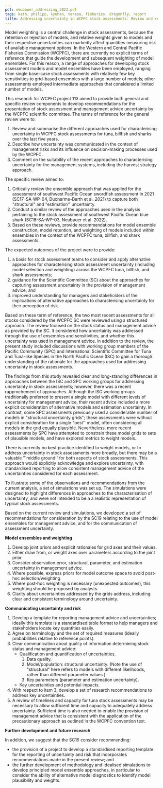 ```yaml
---
pdf: neubauer_addressing_2023.pdf
tags: kath, philipp, kyuhan, teresa, fisheries, dragonfly, report
title: Addressing uncertainty in WCPFC stock assessments: Review and recommendations from WCPFC Project 113
---
```

Model weighting is a central challenge in stock assessments, because
 the retention
or rejection of models, and relative weights given to models
and their respective uncertainties can markedly affect quantities
measuring risk of available management options. In the 
Western and Central Pacific Fisheries Commission (WCPFC), 
there are currently no explicit terms of reference that guide the
development and subsequent weighting of model ensembles. 
For this reason,
a range of approaches for developing stock assessment models and model
ensembles have been employed, ranging from single base-case stock
assessments with relatively few key sensitivities to grid-based
ensembles with a large number of models; other assessments employed
intermediate approaches that considered a limited number of models.

This research for WCPFC project 113 aimed to provide both general 
and specific
review components to develop recommendations for the
presentation of stock assessment and management advice uncertainty by
the WCPFC scientific committee. The terms of reference for the general
review were to:

1. Review and summarise the different approaches used for characterising 
uncertainty in WCPFC stock assessments for tuna, billfish and sharks 
over the last five years.
2. Describe how uncertainty was communicated in the context of management risks 
and its influence on decision-making processes used by the WCPFC.
3. Comment on the suitability of the recent approaches to characterising uncertainty 
for the management systems, including the harvest strategy approach.

The specific review aimed to:

1.  Critically review the ensemble approach that was applied for the
assessment of southwest Pacific Ocean swordfish assessment in 2021
(SC17-SA-WP-04, Ducharme-Barth et al. 2021)
 to capture both "structural" and
"estimation'' uncertainty.
2. Conduct a similar review of the approaches used in the analysis pertaining 
to the stock assessment  of southwest Pacific Ocean blue shark (SC18-SA-WP-03,
Neubauer et al. 2022).  
3. Based on these reviews, provide recommendations for model 
ensemble construction, model retention, and weighting of models included 
within ensembles in the context of the WCPFC tuna, billfish, and shark assessments.

The expected outcomes of the project were to provide:

1. a basis for stock assessment teams to consider and apply
 alternative approaches for characterising stock assessment uncertainty
  (including model selection and weighting) across the WCPFC tuna, billfish, 
  and shark assessments;
2. guidance for the Scientific Committee (SC) about the approaches 
for capturing assessment uncertainty in the provision of management advice; and
3. improved understanding for managers and stakeholders of the 
implications of alternative approaches to characterising uncertainty 
for their perception of risk.


Based on these term of reference, the two most recent assessments for
all stocks considered by the WCPFC SC were reviewed using a structured
approach. The review focused on the stock status and management advice
as provided by the SC. It considered how uncertainty was addressed through
the use of ensembles and sensitivities, and whether this uncertainty was 
 used in management advice. In addition to the review, the
present study included  discussions with working group members of the Pacific 
Community (SPC)  and International Scientific Committee for Tuna and Tuna-like 
Species in the North Pacific Ocean (ISC)  to 
gain a thorough understanding of the rationale for the approaches used
for addressing uncertainty in stock assessments.

The findings from this study revealed 
clear and long-standing differences in approaches
between the ISC and SPC working groups for addressing 
uncertainty in stock assessments; however, there was a recent 
rapprochement of approaches. Although the ISC working groups 
 traditionally preferred to
present a single model with different levels of uncertainty for
management advice, their recent advice 
included a more explicit consideration of alternative models and
estimation uncertainty. In contrast, some SPC assessments previously
used a  considerable number of models in 
"structural uncertainty
grids"; these assessments were without explicit consideration 
for a single "best'' model, often
considering all models in the grid equally plausible. Nevertheless, more
recent assessments by SPC have attempted to constrain these model grids to
sets of plausible models, and have explored metrics to weight models.

There is currently no best practice identified to weight models,
or to address uncertainty in stock assessments more broadly, but there may
be a valuable "`middle ground'' for both aspects of stock assessments.
This approach would explicitly acknowledge and explore uncertainty,
with standardised reporting to allow 
consistent management advice of the uncertainties
considered for each assessment. 

To illustrate some of the observations and recommendations from 
the current analysis, a set of simulations was set up.  The simulations
were designed to highlight differences in approaches to the characterisation
of uncertainty, and were not intended to be a 
 a realistic representation of typical stock assessments.

Based on the current review and simulations, we developed a set of
recommendations for consideration by the SC19 
relating to the use of model ensembles for management
advice, and for the communication of assessment uncertainty.
 
**Model ensembles and weighting**

1. Develop joint priors and explicit rationales for grid axes and their values.
2. Either draw from, or weight axes over parameters according
  to the joint prior
3. Consider  observation error, structural, parameter, and estimation uncertainty in
management advice.
4. Where possible, express priors for model outcome space to avoid
post-hoc selection/weighting.
5. Where post-hoc weighting is necessary (unexpected outcomes), this 
weighting should be proposed by analysts.
6. Clarity about uncertainties addressed by the grids address, including clear and
consistent terminology around uncertainty.

**Communicating uncertainty and risk**


1. Develop a template for reporting management advice and
uncertainties; ideally this template is a standardised table format to help managers
and stakeholders locate key quantities easily.
2. Agree on terminology and the set of required measures
 (ideally probabilities relative to reference points).
3. Clear communication about quality of information determining stock status
  and management advice:
      - Qualification and quantification of uncertainties.
         1. Data quality. 
         2. Model/population: structural uncertainty. (Note the use of "structural" 
  here refers to models with different likelihoods, rather than different 
  parameter values.)
          3. Key parameters (parameter and estimation uncertainty).
     - Key uncertainties and potential impacts.
4. With respect to item 3, 
develop a set of research recommendations 
to address key uncertainties.
5. A review of timelines and capacity for tuna stock assessments may
be necessary to allow sufficient time and capacity to adequately
address uncertainty. Sufficient time is also needed to enable the provision of 
management advice that is
consistent with the application of the precautionary approach as
outlined in the WCPFC convention text.

**Further development and future research**

In addition, we suggest that the SC19 consider recommending:

- the provision of a project to develop a standardised reporting
template for the reporting of uncertainty and risk that incorporates
recommendations made in the present review; and
- the further development of methodology and idealised simulations 
to develop
principled model ensemble approaches, in particular to consider the
ability of alternative model diagnostics to identify model
plausibility and weights. 
